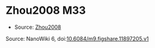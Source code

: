 <a name="material" />

# Zhou2008 M33
<script type="application/ld+json">
  {
    "@context": "https://schema.org/",
    "@type": "ChemicalSubstance",
    "@id": "https://egonw.github.io/nanowiki/nanowiki245.html#material",
    "http://purl.org/dc/terms/conformsTo":
      {
        "@type": "CreativeWork",
        "@id": "https://bioschemas.org/profiles/ChemicalSubstance/0.4-RELEASE/"
      },
    "identfier": "245",
    "name": "Zhou2008 M33",
    "url": "https://egonw.github.io/nanowiki/nanowiki245.html#material",
    "sameAs": "http://127.0.0.1/mediawiki/index.php/Special:URIResolver/Zhou2008_M33"
  }
</script>


* Source: [Zhou2008](articleZhou2008.md)


Source: NanoWiki 6, doi:[10.6084/m9.figshare.11897205.v1](https://doi.org/10.6084/m9.figshare.11897205.v1)
